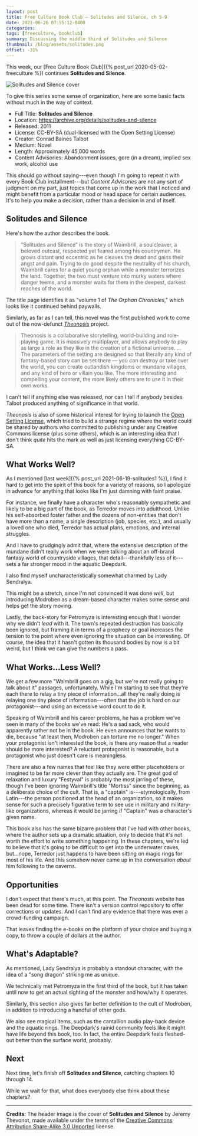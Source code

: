 ```yaml
---
layout: post
title: Free Culture Book Club — Solitudes and Silence, ch 5-9
date: 2021-06-26 07:55:12-0400
categories:
tags: [freeculture, bookclub]
summary: Discussing the middle third of Solitudes and Silence
thumbnail: /blog/assets/solitudes.png
offset: -31%
---
```


This week, our [Free Culture Book Club]({% post_url 2020-05-02-freeculture %}) continues **Solitudes and Silence**.

![Solitudes and Silence cover](/blog/assets/solitudes.png "Solitudes and Silence cover")

To give this series some sense of organization, here are some basic facts without much in the way of context.

 * Full Title:  **Solitudes and Silence**
 * Location:  <https://archive.org/details/solitudes-and-silence>
 * Released:  2011
 * License:  CC-BY-SA (dual-licensed with the Open Setting License)
 * Creator:  Conrad Baines Talbot
 * Medium:  Novel
 * Length:  Approximately 45,000 words
 * Content Advisories:  Abandonment issues, gore (in a dream), implied sex work, alcohol use

This should go without saying---even though I'm going to repeat it with every Book Club installment---but *Content Advisories* are not any sort of judgment on my part, just topics that come up in the work that I noticed and might benefit from a particular mood or head space for certain audiences.  It's to help you make a decision, rather than a decision in and of itself.

## Solitudes and Silence

Here's how the author describes the book.

 > “Solitudes and Silence” is the story of Waimbrill, a soulcleaver, a beloved outcast, respected yet feared among his countrymen. He grows distant and eccentric as he cleaves the dead and gains their angst and pain. Trying to do good despite the neutrality of his church, Waimbrill cares for a quiet young orphan while a monster terrorizes the land. Together, the two must venture into murky waters where danger teems, and a monster waits for them in the deepest, darkest reaches of the world.

The title page identifies it as "volume 1 of *The Orphan Chronicles*," which looks like it continued behind paywalls.

Similarly, as far as I can tell, this novel was the first published work to come out of the now-defunct [*Theonosis*](https://web.archive.org/web/20170501053053/http://www.theonosis.com/wiki/Main_Page) project.

 > Theonosis is a collaborative storytelling, world-building and role-playing game. It is massively multiplayer, and allows anybody to play as large a role as they like in the creation of a fictional universe. ... The parameters of the setting are designed so that literally any kind of fantasy-based story can be set there — you can destroy or take over the world, you can create outlandish kingdoms or mundane villages, and any kind of hero or villain you like. The more interesting and compelling your content, the more likely others are to use it in their own works.

I can't tell if anything else was released, nor can I tell if anybody besides Talbot produced anything of significance in that world.

*Theonosis* is also of some historical interest for trying to launch the [Open Setting License](https://web.archive.org/web/20170430130839/http://www.theonosis.com/wiki/Theonosis:Open_Setting_License), which tried to build a strange regime where the world could be shared by authors who committed to publishing under any Creative Commons license (plus some others), which is an interesting idea that I don't think *quite* hits the mark as well as just licensing everything CC-BY-SA.

## What Works Well?

As I mentioned [last week]({% post_url 2021-06-19-solitudes1 %}), I find it hard to get into the spirit of this book for a variety of reasons, so I apologize in advance for anything that looks like I'm just damning with faint praise.

For instance, we finally have a character who's reasonably sympathetic and likely to be a big part of the book, as Terredor moves into adulthood.  Unlike his self-absorbed foster father and the dozens of non-entities that don't have more than a name, a single description (job, species, etc.), and usually a loved one who died, Terredor has actual plans, emotions, and internal struggles.

And I have to grudgingly admit that, where the extensive description of the mundane didn't really work when we were talking about an off-brand fantasy world of countryside villages, that detail---thankfully less of it---sets a far stronger mood in the aquatic Deepdark.

I also find myself uncharacteristically somewhat charmed by Lady Sendralya.

This might be a stretch, since I'm not convinced it was done *well*, but introducing Modroben as a dream-based character makes some sense and helps get the story moving.

Lastly, the back-story for Petromyza is interesting enough that I wonder why we didn't *lead* with it.  The town's repeated destruction has basically been ignored, but framing it in terms of a prophecy or goal increases the tension to the point where even ignoring the situation can be interesting.  Of course, the idea that it hasn't gotten its thousand bodies by now is a bit weird, but I think we can give the numbers a pass.

## What Works...Less Well?

We get a few more "Waimbrill goes on a gig, but we're not really going to talk about it" passages, unfortunately.  While I'm starting to see that they're each there to relay a tiny piece of information...all they're really doing is relaying one tiny piece of information---often that the job is hard on our protagonist---and using an excessive word count to do it.

Speaking of Waimbrill and his career problems, he has a problem we've seen in many of the books we've read:  He's a sad sack, who would apparently rather not be in the book.  He even announces that he wants to die, because "at least then, Modroben can torture me no longer."  When your protagonist isn't interested the book, is there any reason that a reader should be more interested?  A reluctant protagonist is reasonable, but a protagonist who just doesn't care is meaningless.

There are also a few names that feel like they were either placeholders or imagined to be far more clever than they actually are.  The great god of relaxation and luxury "Festyval" is probably the most jarring of these, though I've been ignoring Waimbrill's title "Mortiss" since the beginning, as a deliberate choice of the cult.  That is, a "captain" is---etymologically, from Latin---the person positioned at the head of an organization, so it makes sense for such a precisely figurative term to see use in military and military-like organizations, whereas it would be jarring if "Captain" was a character's given name.

This book also has the same bizarre problem that I've had with other books, where the author sets up a dramatic situation, only to decide that it's not worth the effort to write something happening.  In these chapters, we're led to believe that it's going to be difficult to get into the underwater caves, but...nope, Terredor just happens to have been sitting on magic rings for most of his life.  And this somehow never came up in the conversation *about* him following to the caverns.

## Opportunities

I don't expect that there's much, at this point.  The *Theonosis* website has been dead for some time.  There isn't a version control repository to offer corrections or updates.  And I can't find any evidence that there was ever a crowd-funding campaign.

That leaves finding the e-books on the platform of your choice and buying a copy, to throw a couple of dollars at the author.

## What's Adaptable?

As mentioned, Lady Sendralya is probably a standout character, with the idea of a "song dragon" striking me as unique.

We technically met Petromyza in the first third of the book, but it has taken until now to get an actual sighting of the monster and how/why it operates.

Similarly, this section also gives far better definition to the cult of Modroben, in addition to introducing a handful of other gods.

We also see magical items, such as the cantallion audio play-back device and the aquatic rings.  The Deepdark's rainid community feels like it might have life beyond this book, too.  In fact, the entire Deepdark feels fleshed-out better than the surface world, probably.

## Next

Next time, let's finish off **Solitudes and Silence**, catching chapters 10 through 14.

While we wait for that, what does everybody else think about these chapters?

* * *

**Credits**:  The header image is the cover of **Solitudes and Silence** by Jeremy Thevonot, made available under the terms of the [Creative Commons Attribution Share-Alike 3.0 Unported](https://creativecommons.org/licenses/by-sa/3.0/) license.

